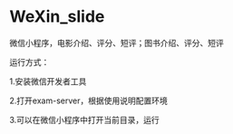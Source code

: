# WeXin_slide

 微信小程序，电影介绍、评分、短评；图书介绍、评分、短评

运行方式：

1.安装微信开发者工具

2.打开exam-server，根据使用说明配置环境

3.可以在微信小程序中打开当前目录，运行
